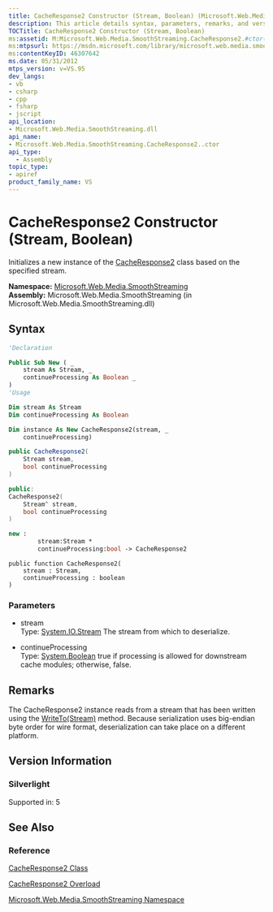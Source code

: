 ```yaml
---
title: CacheResponse2 Constructor (Stream, Boolean) (Microsoft.Web.Media.SmoothStreaming)
description: This article details syntax, parameters, remarks, and version information of the CacheResponse2 Constructor.
TOCTitle: CacheResponse2 Constructor (Stream, Boolean)
ms:assetid: M:Microsoft.Web.Media.SmoothStreaming.CacheResponse2.#ctor(System.IO.Stream,System.Boolean)
ms:mtpsurl: https://msdn.microsoft.com/library/microsoft.web.media.smoothstreaming.cacheresponse2.cacheresponse2(v=VS.95)
ms:contentKeyID: 46307642
ms.date: 05/31/2012
mtps_version: v=VS.95
dev_langs:
- vb
- csharp
- cpp
- fsharp
- jscript
api_location:
- Microsoft.Web.Media.SmoothStreaming.dll
api_name:
- Microsoft.Web.Media.SmoothStreaming.CacheResponse2..ctor
api_type:
  - Assembly
topic_type:
- apiref
product_family_name: VS
---
```


# CacheResponse2 Constructor (Stream, Boolean)

Initializes a new instance of the [CacheResponse2](cacheresponse2-class-microsoft-web-media-smoothstreaming.md) class based on the specified stream.

**Namespace:**  [Microsoft.Web.Media.SmoothStreaming](microsoft-web-media-smoothstreaming-namespace_1.md)  
**Assembly:**  Microsoft.Web.Media.SmoothStreaming (in Microsoft.Web.Media.SmoothStreaming.dll)

## Syntax

```vb
'Declaration

Public Sub New ( _
    stream As Stream, _
    continueProcessing As Boolean _
)
'Usage

Dim stream As Stream
Dim continueProcessing As Boolean

Dim instance As New CacheResponse2(stream, _
    continueProcessing)
```

```csharp
public CacheResponse2(
    Stream stream,
    bool continueProcessing
)
```

```cpp
public:
CacheResponse2(
    Stream^ stream, 
    bool continueProcessing
)
```

``` fsharp
new : 
        stream:Stream * 
        continueProcessing:bool -> CacheResponse2
```

```jscript
public function CacheResponse2(
    stream : Stream, 
    continueProcessing : boolean
)
```

### Parameters

  - stream  
    Type: [System.IO.Stream](https://msdn.microsoft.com/library/8f86tw9e\(v=vs.95\))  
    The stream from which to deserialize.

<!-- end list -->

  - continueProcessing  
    Type: [System.Boolean](https://msdn.microsoft.com/library/a28wyd50\(v=vs.95\))  
    true if processing is allowed for downstream cache modules; otherwise, false.

## Remarks

The CacheResponse2 instance reads from a stream that has been written using the [WriteTo(Stream)](cacheresponse-writeto-method-microsoft-web-media-smoothstreaming_1.md) method. Because serialization uses big-endian byte order for wire format, deserialization can take place on a different platform.

## Version Information

### Silverlight

Supported in: 5  

## See Also

### Reference

[CacheResponse2 Class](cacheresponse2-class-microsoft-web-media-smoothstreaming.md)

[CacheResponse2 Overload](cacheresponse2-constructor-microsoft-web-media-smoothstreaming.md)

[Microsoft.Web.Media.SmoothStreaming Namespace](microsoft-web-media-smoothstreaming-namespace_1.md)
